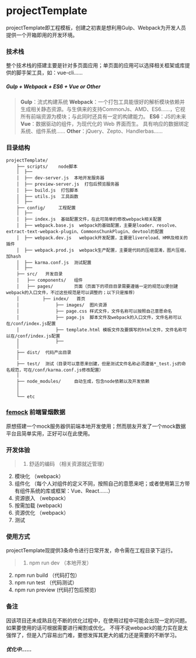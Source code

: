 projectTemplate
========

projectTemplate即工程模板，创建之初衷是想利用Gulp、Webpack为开发人员提供一个开箱即用的开发环境。

### 技术栈
整个技术栈的搭建主要是针对多页面应用；单页面的应用可以选择相关框架或库提供的脚手架工具，如：vue-cli……

##### Gulp + Webpack + ES6 + Vue or Other

> __Gulp__：流式构建系统
  __Webpack__：一个打包工具能很好的解析模块依赖并生成相关静态资源。与生俱来的支持CommonJs、AMD、ES6……，它视所有前端资源为模块；与此同时还具有一定的构建能力。
  __ES6__：JS的未来
  __Vue__：数据驱动的组件，为现代化的 Web 界面而生。 具有响应的数据绑定系统、组件系统……
  __Other__：jQuery、Zepto、Handlerbas……

### 目录结构

>
    projectTemplate/
        ├── scripts/    node脚本
        │  ├──
        │  ├── dev-server.js  本地开发服务器
        │  ├── preview-server.js  打包后预览服务器
        │  ├── build.js  打包脚本
        │  ├── utils.js  工具函数
        │  ├──
        ├── config/     工程配置
        │  ├──
        │  ├── index.js  基础配置文件，在此可简单的修改webpack相关配置
        │  ├── webpack.base.js  webpack的基础配置，主要是loader、resolve、extract-text-webpack-plugin、CommonsChunkPlugin、devtool的配置
        │  ├── webpack.dev.js   webpack开发配置，主要是livereload、HMR及相关的插件
        │  ├── webpack.prod.js  webpack生产配置，主要是代码的压缩混淆，图片压缩，加hash
        │  ├── karma.conf.js  测试配置
        │  ├──
        ├── src/   开发目录
        │   ├── components/   组件
        │   ├── pages/        页面（页面下的项目目录需要遵循一定的规范以便创建webpack的入口文件，不过这些规范是可以调整的；以下只是推荐）
        │         ├── index/   首页
        │              ├── images/  图片资源
        │              ├── page.css 样式文件，文件名称可以按照自己意愿命名
        │              ├── page.js  脚本文件及webpack的入口文件，文件名称可以在/conf/index.js配置
        │              ├── template.html 模板文件及要撰写的html文件，文件名称可以在/conf/index.js配置
        │              ├──
        │
        ├── dist/  代码产出目录
        │
        ├── test/  测试（目录可以意愿来创建，但是测试文件名称必须遵循*_test.js的命名规范，可在/conf/karma.conf.js修改配置）
        │
        ├── node_modules/     自动生成，包含node依赖以及开发依赖
        │
        │
        └── etc


### [femock](https://github.com/yewumian/femock) 前端冒烟数据
原想搭建一个mock服务器供前端本地开发使用；然而朋友开发了一个mock数据平台且简单实用，正好可以在此使用。

### 开发体验
> 1. 舒适的编码 （相关资源就近管理）
2. 模块化 （webpack）
3. 组件化 （每个人对组件的定义不同，按照自己的意愿来吧；或者使用第三方带有组件系统的库或框架：Vue、React……）
4. 资源嵌入 （webpack）
5. 按需加载 (webpack)
6. 资源优化 （webpack）
7. 测试

### 使用方式
projectTemplate现提供3条命令进行日常开发，命令需在工程目录下运行。
> 1. npm run dev   （本地开发）
2. npm run build   （代码打包）
3. npm run test    （代码测试）
4. npm run preview  (代码打包后预览)

### 备注
因该项目还未成熟且在不断的优化过程中，在使用过程中可能会出现一定的问题。如果要使用的话可根据需要进行阉割或优化。
不得不说webpack的能力实在是太强悍了，但是入门容易出门难，要想发挥其更大的威力还是需要的不断学习。

##### 优化中……
